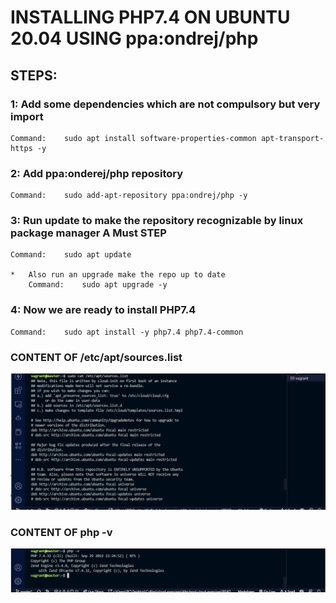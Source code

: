 # INSTALLING PHP7.4 ON UBUNTU 20.04 USING ppa:ondrej/php

## STEPS:

### 1:  Add some dependencies which are not compulsory but very import
    
    Command:    sudo apt install software-properties-common apt-transport-https -y

### 2:  Add ppa:onderej/php repository

    Command:    sudo add-apt-repository ppa:ondrej/php -y

### 3:  Run update to make the repository recognizable by linux package manager **A Must STEP**

    Command:    sudo apt update

    *   Also run an upgrade make the repo up to date
        Command:    sudo apt upgrade -y

### 4:  Now we are ready to install PHP7.4

    Command:    sudo apt install -y php7.4 php7.4-common


### CONTENT OF **/etc/apt/sources.list**

![/etc/apt/sources.list](/exercise-5/images/sources-list.PNG)


### CONTENT OF **php -v**

![php -v](/exercise-5/images/php-v.PNG)


